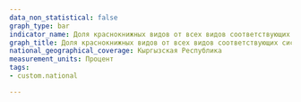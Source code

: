 ```yaml
---
data_non_statistical: false
graph_type: bar
indicator_name: Доля краснокнижных видов от всех видов соответствующих систематических групп (классов)
graph_title: Доля краснокнижных видов от всех видов соответствующих систематических групп (классов)
national_geographical_coverage: Кыргызская Республика
measurement_units: Процент
tags:
- custom.national

---
```

